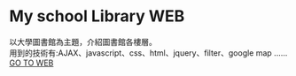 # My school Library WEB
以大學圖書館為主題，介紹圖書館各樓層。<br>
用到的技術有:AJAX、javascript、css、html、jquery、filter、google map ......<br>
<a href = "https://happyjayxin.github.io/schoolLibrary/">GO TO WEB</a>
